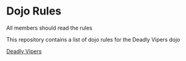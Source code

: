 Dojo Rules
==========

All members should read the rules

This repository contains a list of dojo rules for the Deadly Vipers dojo

[Deadly Vipers]("https://github.com/deadlyvipers")

